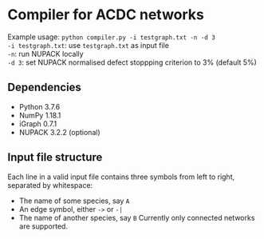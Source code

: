 # Compiler for ACDC networks
Example usage: `python compiler.py -i testgraph.txt -n -d 3`  
`-i testgraph.txt`: use `testgraph.txt` as input file  
`-n`: run NUPACK locally  
`-d 3`: set NUPACK normalised defect stoppping criterion to 3% (default 5%)

## Dependencies
- Python 3.7.6
- NumPy 1.18.1
- iGraph 0.7.1
- NUPACK 3.2.2 (optional)

## Input file structure
Each line in a valid input file contains three symbols from left to right, separated by whitespace:
- The name of some species, say `A`
- An edge symbol, either `->` or `-|`
- The name of another species, say `B`
Currently only connected networks are supported.
